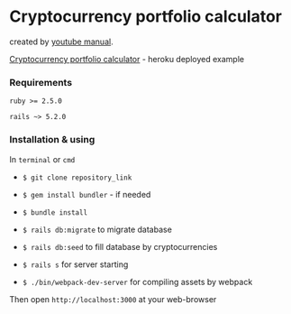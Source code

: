 # Cryptocurrency portfolio calculator

created by [youtube manual](https://www.youtube.com/watch?v=dpYPLUO3QcI).

[Cryptocurrency portfolio calculator](https://cryptocur-portfolio.herokuapp.com/) - heroku deployed example 

### Requirements

`ruby >= 2.5.0`

`rails ~> 5.2.0`

### Installation & using

In `terminal` or `cmd`

- `$ git clone repository_link`

- `$ gem install bundler` - if needed

- `$ bundle install`

- `$ rails db:migrate` to migrate database

- `$ rails db:seed` to fill database by cryptocurrencies

- `$ rails s` for server starting

- `$ ./bin/webpack-dev-server` for compiling assets by webpack


Then open `http://localhost:3000` at your web-browser